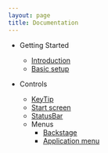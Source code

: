 ```yaml
---
layout: page
title: Documentation
---
```


- Getting Started
    - [Introduction](./introduction)
    - [Basic setup](./basic-setup)
    
- Controls
    - [KeyTip](./controls/keytip)
    - [Start screen](./controls/start-screen)
    - [StatusBar](./controls/statusbar-and-statusbaritem)
    - Menus   
        - [Backstage](./controls/backstage)
        - [Application menu](./controls/application-menu)
